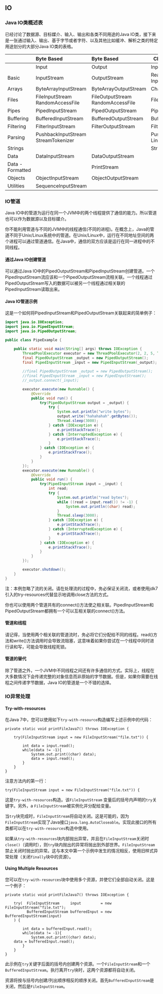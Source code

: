 ## IO

### Java IO类概述表

已经讨论了数据源、目标媒介、输入、输出和各类不同用途的Java IO类，接下来是一张通过输入、输出、基于字节或者字符、以及其他比如缓冲、解析之类的特定用途划分的大部分Java IO类的表格。

|                  | Byte Based                          | Byte Based                        | Character Based                 | Character Based           |
| :--------------- | :---------------------------------- | :-------------------------------- | ------------------------------- | ------------------------- |
|                  | Input                               | Output                            | Input                           | Output                    |
| Basic            | InputStream                         | OutputStream                      | Reader InputStreamReader        | Writer OutputStreamWriter |
| Arrays           | ByteArrayInputStream                | ByteArrayOutputStream             | CharArrayReader                 | CharArrayWriter           |
| Files            | FileInputStream RandomAccessFile    | FileOutputStream RandomAccessFile | FileReader                      | FileWriter                |
| Pipes            | PipedInputStream                    | PipedOutputStream                 | PipedReader                     | PipedWriter               |
| Buffering        | BufferedInputStream                 | BufferedOutputStream              | BufferedReader                  | BufferedWriter            |
| Filtering        | FilterInputStream                   | FilterOutputStream                | FilterReader                    | FilterWriter              |
| Parsing          | PushbackInputStream StreamTokenizer |                                   | PushbackReader LineNumberReader |                           |
| Strings          |                                     |                                   | StringReader                    | StringWriter              |
| Data             | DataInputStream                     | DataOutputStream                  |                                 |                           |
| Data - Formatted |                                     | PrintStream                       |                                 | PrintWriter               |
| Objects          | ObjectInputStream                   | ObjectOutputStream                |                                 |                           |
| Utilities        | SequenceInputStream                 |                                   |                                 |                           |

### IO管道

Java IO中的管道为运行在同一个JVM中的两个线程提供了通信的能力。所以管道也可以作为数据源以及目标媒介。

你不能利用管道与不同的JVM中的线程通信(不同的进程)。在概念上，Java的管道不同于Unix/Linux系统中的管道。在Unix/Linux中，运行在不同地址空间的两个进程可以通过管道通信。在Java中，通信的双方应该是运行在同一进程中的不同线程。

#### 通过Java IO创建管道

可以通过Java IO中的PipedOutputStream和PipedInputStream创建管道。一个PipedInputStream流应该和一个PipedOutputStream流相关联。一个线程通过PipedOutputStream写入的数据可以被另一个线程通过相关联的PipedInputStream读取出来。

#### Java IO管道示例

这是一个如何将PipedInputStream和PipedOutputStream关联起来的简单例子：

```java
import java.io.IOException;
import java.io.PipedInputStream;
import java.io.PipedOutputStream;

public class PipeExample {

    public static void main(String[] args) throws IOException {
		ThreadPoolExecutor executor = new ThreadPoolExecutor(2, 2, 5, TimeUnit.SECONDS, new ArrayBlockingQueue<Runnable>(2));
		final PipedOutputStream _output = new PipedOutputStream();
		final PipedInputStream _input = new PipedInputStream(_output);
        
		//final PipedOutputStream _output = new PipedOutputStream();
		//final PipedInputStream _input = new PipedInputStream();
		//_output.connect(_input);

		executor.execute(new Runnable() {
            @Override
            public void run() {
                try(PipedOutputStream output = _output) {
                    try {
                        System.out.println("write bytes");
                        output.write("hahahahah".getBytes());
                        Thread.sleep(3000);
                    } catch (IOException e) {
                        e.printStackTrace();
                    } catch (InterruptedException e) {
                        e.printStackTrace();
                    }
                } catch (IOException e) {
                    e.printStackTrace();
                }
            }
        });
        executor.execute(new Runnable() {
            @Override
            public void run() {
                try(PipedInputStream input = _input) {
                    int read;
                    try {
                        System.out.println("read bytes");
                        while ((read = input.read()) != -1) {
                            System.out.println((char) read);
                        }
                        Thread.sleep(3000);
                    } catch (IOException e) {
                        e.printStackTrace();
                    } catch (InterruptedException e) {
                        e.printStackTrace();
                    }
                } catch (IOException e) {
                    e.printStackTrace();
                }
            }
        });

        executor.shutdown();
    }
}
```

注：本例忽略了流的关闭。请在处理流的过程中，务必保证关闭流，或者使用jdk7引入的try-resources代替显示地调用close方法的方式。

你也可以使用两个管道共有的connect()方法使之相关联。PipedInputStream和PipedOutputStream都拥有一个可以互相关联的connect()方法。

#### 管道和线程

请记得，当使用两个相关联的管道流时，务必将它们分配给不同的线程。read()方法和write()方法调用时会导致流阻塞，这意味着如果你尝试在一个线程中同时进行读和写，可能会导致线程死锁。

#### 管道的替代

除了管道之外，一个JVM中不同线程之间还有许多通信的方式。实际上，线程在大多数情况下会传递完整的对象信息而非原始的字节数据。但是，如果你需要在线程之间传递字节数据，Java IO的管道是一个不错的选择。



### IO异常处理

#### Try-with-resources

在Java 7中，您可以使用如下`try-with-resource`构造编写上述示例中的代码： 

```
private static void printFileJava7() throws IOException {

    try(FileInputStream input = new FileInputStream("file.txt")) {

        int data = input.read();
        while(data != -1){
            System.out.print((char) data);
            data = input.read();
        }
    }
}
```

注意方法内的第一行： 

```
try(FileInputStream input = new FileInputStream("file.txt")) {
```

这是`try-with-resources`构造。该`FileInputStream` 变量后的括号内声明的`try`关键字。另外，a `FileInputStream`被实例化并分配给变量。

当`try`块完成时，`FileInputStream`将自动关闭。这是可能的，因为`FileInputStream`实现了Java接口`java.lang.AutoCloseable`。实现此接口的所有类都可以在`try-with-resources`构造中使用。

如果从`try-with-resources`块内部抛出异常，并且在`FileInputStream`关闭时`close()`（调用时），则`try`块内抛出的异常将抛出到外部世界。`FileInputStream`禁止关闭时抛出的异常。这与本文中第一个示例中发生的情况相反，使用旧样式异常处理（关闭`finally`块中的资源）。

#### Using Multiple Resources

您可以在`try-with-resources`块中使用多个资源，并使它们全部自动关闭。这是一个例子： 

```
private static void printFileJava7() throws IOException {

    try(  FileInputStream     input         = new FileInputStream("file.txt");
          BufferedInputStream bufferedInput = new BufferedInputStream(input)
    ) {

        int data = bufferedInput.read();
        while(data != -1){
            System.out.print((char) data);
    data = bufferedInput.read();
        }
    }
}
```

此示例在`try`关键字后面的括号内创建两个资源。一个`FileInputStream`和一个`BufferedInputStream`。执行离开`try`块时，这两个资源都将自动关闭。

资源将按与括号内创建/列出顺序相反的顺序关闭。首先`BufferedInputStream`是关闭，然后是`FileInputStream`。